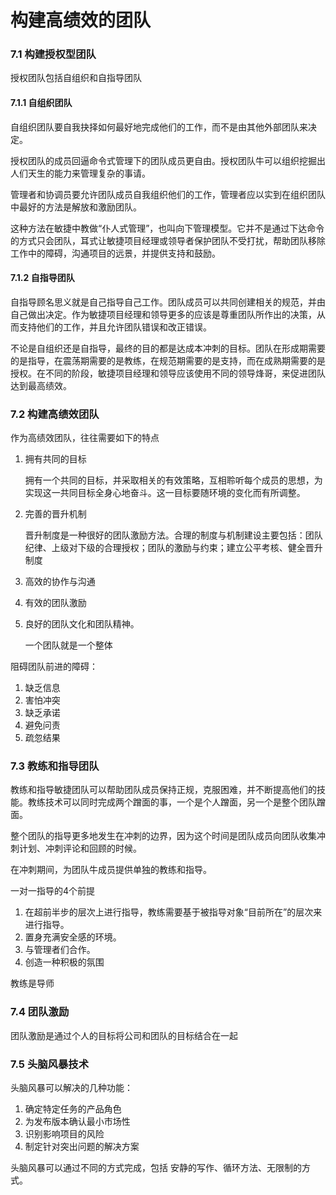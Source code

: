 # 构建高绩效的团队

### 7.1 构建授权型团队

授权团队包括自组织和自指导团队

#### 7.1.1 自组织团队

自组织团队要自我抉择如何最好地完成他们的工作，而不是由其他外部团队来决定。

授权团队的成员回逼命令式管理下的团队成员更自由。授权团队牛可以组织挖掘出人们天生的能力来管理复杂的事请。

管理者和协调员要允许团队成员自我组织他们的工作，管理者应以实到在组织团队中最好的方法是解放和激励团队。

这种方法在敏捷中教做“仆人式管理”，也叫向下管理模型。它并不是通过下达命令的方式只会团队，耳式让敏捷项目经理或领导者保护团队不受打扰，帮助团队移除工作中的障碍，沟通项目的远景，并提供支持和鼓励。

#### 7.1.2 自指导团队

自指导顾名思义就是自己指导自己工作。团队成员可以共同创建相关的规范，并由自己做出决定。作为敏捷项目经理和领导更多的应该是尊重团队所作出的决策，从而支持他们的工作，并且允许团队错误和改正错误。

不论是自组织还是自指导，最终的目的都是达成本冲刺的目标。团队在形成期需要的是指导，在震荡期需要的是教练，在规范期需要的是支持，而在成熟期需要的是授权。在不同的阶段，敏捷项目经理和领导应该使用不同的领导烽哥，来促进团队达到最高绩效。

### 7.2 构建高绩效团队

作为高绩效团队，往往需要如下的特点

1. 拥有共同的目标

   拥有一个共同的目标，并采取相关的有效策略，互相聆听每个成员的思想，为实现这一共同目标全身心地奋斗。这一目标要随环境的变化而有所调整。

2. 完善的晋升机制

   晋升制度是一种很好的团队激励方法。合理的制度与机制建设主要包括：团队纪律、上级对下级的合理授权；团队的激励与约束；建立公平考核、健全晋升制度

3. 高效的协作与沟通

4. 有效的团队激励

5. 良好的团队文化和团队精神。

   一个团队就是一个整体

阻碍团队前进的障碍：

1. 缺乏信息
2. 害怕冲突
3. 缺乏承诺
4. 避免问责
5. 疏忽结果

### 7.3 教练和指导团队

教练和指导敏捷团队可以帮助团队成员保持正规，克服困难，并不断提高他们的技能。教练技术可以同时完成两个蹭面的事，一个是个人蹭面，另一个是整个团队蹭面。

整个团队的指导更多地发生在冲刺的边界，因为这个时间是团队成员向团队收集冲刺计划、冲刺评论和回顾的时候。

在冲刺期间，为团队牛成员提供单独的教练和指导。

一对一指导的4个前提

1. 在超前半步的层次上进行指导，教练需要基于被指导对象“目前所在”的层次来进行指导。
2. 置身充满安全感的环境。
3. 与管理者们合作。
4. 创造一种积极的氛围

教练是导师

### 7.4 团队激励

团队激励是通过个人的目标将公司和团队的目标结合在一起

### 7.5 头脑风暴技术

头脑风暴可以解决的几种功能：

1. 确定特定任务的产品角色
2. 为发布版本确认最小市场性
3. 识别影响项目的风险
4. 制定针对突出问题的解决方案

头脑风暴可以通过不同的方式完成，包括 安静的写作、循环方法、无限制的方式。

